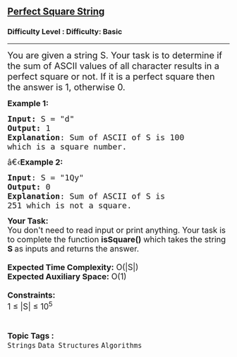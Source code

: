 <h2><a href="https://www.geeksforgeeks.org/problems/perfect-square-string5914/1?page=4&difficulty=Basic&status=unsolved,attempted&sortBy=accuracy">Perfect Square String</a></h2><h3>Difficulty Level : Difficulty: Basic</h3><hr><div class="problems_problem_content__Xm_eO"><p><span style="font-size:20px">You are given a string S. Your task is to determine if the sum of ASCII values of all character results in a perfect square or not. If it is a&nbsp;perfect square then the answer is 1, otherwise 0.</span></p>

<p><span style="font-size:18px"><strong>Example 1:</strong></span></p>

<pre><span style="font-size:18px"><strong>Input: </strong>S = "d"
<strong>Output:</strong> 1
<strong>Explanation</strong>: Sum of ASCII of S is 100 
which is a square number.</span></pre>

<p><span style="font-size:18px">â€‹<strong>Example 2:</strong></span></p>

<pre><span style="font-size:18px"><strong>Input</strong>: S = "1Qy"
<strong>Output:</strong> 0
<strong>Explanation</strong>: Sum of ASCII of S is
251 which is not a square.
</span></pre>

<p><span style="font-size:18px"><strong>Your Task:&nbsp;&nbsp;</strong><br>
You don't need to read input or print anything. Your task is to complete the function&nbsp;<strong>isSquare()</strong>&nbsp;which takes the string <strong>S </strong>as inputs and returns the answer.<br>
<br>
<strong>Expected Time Complexity:</strong>&nbsp;O(|S|)<br>
<strong>Expected Auxiliary Space:</strong>&nbsp;O(1)<br>
<br>
<strong>Constraints:</strong><br>
1 ≤ |S| ≤&nbsp;10<sup>5</sup></span></p>
</div><br><p><span style=font-size:18px><strong>Topic Tags : </strong><br><code>Strings</code>&nbsp;<code>Data Structures</code>&nbsp;<code>Algorithms</code>&nbsp;